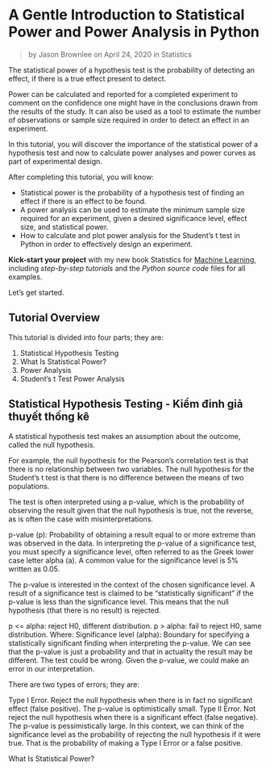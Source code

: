 # A Gentle Introduction to Statistical Power and Power Analysis in Python

> by Jason Brownlee on April 24, 2020 in Statistics

The statistical power of a hypothesis test is the probability of detecting an effect, if there is a true effect present to detect.

Power can be calculated and reported for a completed experiment to comment on the confidence one might have in the conclusions drawn from the results of the study. It can also be used as a tool to estimate the number of observations or sample size required in order to detect an effect in an experiment.

In this tutorial, you will discover the importance of the statistical power of a hypothesis test and now to calculate power analyses and power curves as part of experimental design.

After completing this tutorial, you will know:

- Statistical power is the probability of a hypothesis test of finding an effect if there is an effect to be found.
- A power analysis can be used to estimate the minimum sample size required for an experiment, given a desired significance level, effect size, and statistical power.
- How to calculate and plot power analysis for the Student’s t test in Python in order to effectively design an experiment.

**Kick-start your project** with my new book Statistics for [Machine Learning](https://machinelearningmastery.com/statistics_for_machine_learning/), including *step-by-step tutorials* and the *Python source code* files for all examples.

Let’s get started.

## Tutorial Overview

This tutorial is divided into four parts; they are:

1. Statistical Hypothesis Testing
2. What Is Statistical Power?
3. Power Analysis
4. Student’s t Test Power Analysis

## Statistical Hypothesis Testing - Kiểm đinh giả thuyết thống kê

A statistical hypothesis test makes an assumption about the outcome, called the null hypothesis.

For example, the null hypothesis for the Pearson’s correlation test is that there is no relationship between two variables. The null hypothesis for the Student’s t test is that there is no difference between the means of two populations.

The test is often interpreted using a p-value, which is the probability of observing the result given that the null hypothesis is true, not the reverse, as is often the case with misinterpretations.

p-value (p): Probability of obtaining a result equal to or more extreme than was observed in the data.
In interpreting the p-value of a significance test, you must specify a significance level, often referred to as the Greek lower case letter alpha (a). A common value for the significance level is 5% written as 0.05.

The p-value is interested in the context of the chosen significance level. A result of a significance test is claimed to be “statistically significant” if the p-value is less than the significance level. This means that the null hypothesis (that there is no result) is rejected.

p <= alpha: reject H0, different distribution.
p > alpha: fail to reject H0, same distribution.
Where:
Significance level (alpha): Boundary for specifying a statistically significant finding when interpreting the p-value.
We can see that the p-value is just a probability and that in actuality the result may be different. The test could be wrong. Given the p-value, we could make an error in our interpretation.

There are two types of errors; they are:

Type I Error. Reject the null hypothesis when there is in fact no significant effect (false positive). The p-value is optimistically small.
Type II Error. Not reject the null hypothesis when there is a significant effect (false negative). The p-value is pessimistically large.
In this context, we can think of the significance level as the probability of rejecting the null hypothesis if it were true. That is the probability of making a Type I Error or a false positive.

What Is Statistical Power?